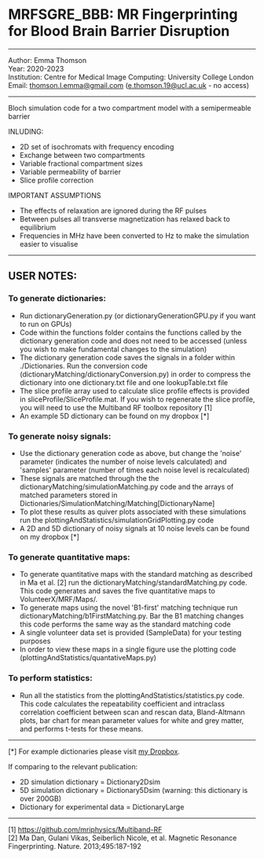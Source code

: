 # MRFSGRE_BBB: MR Fingerprinting for Blood Brain Barrier Disruption

-----------------------------------------------------------------------------
Author: Emma Thomson \
Year: 2020-2023 \
Institution: Centre for Medical Image Computing: University College London \
Email: thomson.l.emma@gmail.com (e.thomson.19@ucl.ac.uk - no access)

-----------------------------------------------------------------------------
Bloch simulation code for a two compartment model with a semipermeable barrier 

INLUDING:
- 2D set of isochromats with frequency encoding 
- Exchange between two compartments
- Variable fractional compartment sizes  
- Variable permeability of barrier 
- Slice profile correction

IMPORTANT ASSUMPTIONS
 - The effects of relaxation are ignored during the RF pulses 
 - Between pulses all transverse magnetization has relaxed back to
   equilibrium
 - Frequencies in MHz have been converted to Hz to make the simulation
   easier to visualise

------------------------------------------------------------------------------
## USER NOTES: 

### To generate dictionaries: 

- Run dictionaryGeneration.py (or dictionaryGenerationGPU.py if you want to run on GPUs)
- Code within the functions folder contains the functions called by the dictionary generation code and does not need to be accessed (unless you wish to make fundamental changes to the simulation) 
- The dictionary generation code saves the signals in a folder within ./Dictionaries. Run the conversion code (dictionaryMatching/dictionaryConversion.py) in order to compress the dictionary into one dictionary.txt file and one lookupTable.txt file 
- The slice profile array used to calculate slice profile effects is provided in sliceProfile/SliceProfile.mat. If you wish to regenerate the slice profile, you will need to use the Multiband RF toolbox repository [1]
- An example 5D dictionary can be found on my dropbox [*] 

### To generate noisy signals:

- Use the dictionary generation code as above, but change the 'noise' parameter (indicates the number of noise levels calculated) and 'samples' parameter (number of times each noise level is recalculated) 
- These signals are matched through the the dictionaryMatching/simulationMatching.py code and the arrays of matched parameters stored in Dictionaries/SimulationMatching/Matching[DictionaryName]
- To plot these results as quiver plots associated with these simulations run the plottingAndStatistics/simulationGridPlotting.py code
- A 2D and 5D dictionary of noisy signals at 10 noise levels can be found on my dropbox [*]


### To generate quantitative maps: 

- To generate quantitative maps with the standard matching as described in Ma et al. [2] run the dictionaryMatching/standardMatching.py code. This code generates and saves the five quantitative maps to VolunteerX/MRF/Maps/. 
- To generate maps using the novel 'B1-first' matching technique run dictionaryMatching/b1FirstMatching.py. Bar the B1 matching changes this code performs the same way as the standard matching code
- A single volunteer data set is provided (SampleData) for your testing purposes 
- In order to view these maps in a single figure use the plotting code (plottingAndStatistics/quantativeMaps.py)

### To perform statistics:

- Run all the statistics from the plottingAndStatistics/statistics.py code. This code calculates the repeatability coefficient and intraclass correlation coefficient between scan and rescan data, Bland-Altmann plots, bar chart for mean parameter values for white and grey matter, and performs t-tests for these means. 

------------------------------------------------------------------------------
[*] For example dictionaries please visit [my Dropbox](https://www.dropbox.com/scl/fo/l7prpa1sz44fc5wvdpsut/h?rlkey=hnj0z6w59lwwm25w1mvrjmcnq&dl). 

If comparing to the relevant publication: 
- 2D simulation dictionary = Dictionary2Dsim
- 5D simulation dictionary = Dictionary5Dsim (warning: this dictionary is over 200GB)
- Dictionary for experimental data = DictionaryLarge

------------------------------------------------------------------------------

[1] https://github.com/mriphysics/Multiband-RF \
[2] Ma Dan, Gulani Vikas, Seiberlich Nicole, et al. Magnetic Resonance Fingerprinting. Nature. 2013;495:187-192
